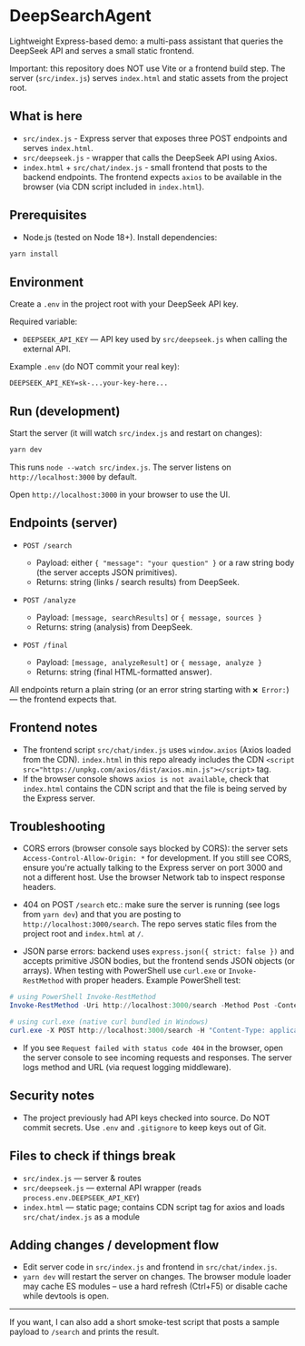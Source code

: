 # DeepSearchAgent

Lightweight Express-based demo: a multi-pass assistant that queries the DeepSeek API and serves a small static frontend.

Important: this repository does NOT use Vite or a frontend build step. The server (`src/index.js`) serves `index.html` and static assets from the project root.

## What is here
- `src/index.js` - Express server that exposes three POST endpoints and serves `index.html`.
- `src/deepseek.js` - wrapper that calls the DeepSeek API using Axios.
- `index.html` + `src/chat/index.js` - small frontend that posts to the backend endpoints. The frontend expects `axios` to be available in the browser (via CDN script included in `index.html`).

## Prerequisites
- Node.js (tested on Node 18+). Install dependencies:

```powershell
yarn install
```

## Environment
Create a `.env` in the project root with your DeepSeek API key.

Required variable:

- `DEEPSEEK_API_KEY` — API key used by `src/deepseek.js` when calling the external API.

Example `.env` (do NOT commit your real key):

```text
DEEPSEEK_API_KEY=sk-...your-key-here...
```

## Run (development)

Start the server (it will watch `src/index.js` and restart on changes):

```powershell
yarn dev
```

This runs `node --watch src/index.js`. The server listens on `http://localhost:3000` by default.

Open `http://localhost:3000` in your browser to use the UI.

## Endpoints (server)

- `POST /search`
  - Payload: either `{ "message": "your question" }` or a raw string body (the server accepts JSON primitives).
  - Returns: string (links / search results) from DeepSeek.

- `POST /analyze`
  - Payload: `[message, searchResults]` or `{ message, sources }`
  - Returns: string (analysis) from DeepSeek.

- `POST /final`
  - Payload: `[message, analyzeResult]` or `{ message, analyze }`
  - Returns: string (final HTML-formatted answer).

All endpoints return a plain string (or an error string starting with `❌ Error:`) — the frontend expects that.

## Frontend notes
- The frontend script `src/chat/index.js` uses `window.axios` (Axios loaded from the CDN). `index.html` in this repo already includes the CDN `<script src="https://unpkg.com/axios/dist/axios.min.js"></script>` tag.
- If the browser console shows `axios is not available`, check that `index.html` contains the CDN script and that the file is being served by the Express server.

## Troubleshooting

- CORS errors (browser console says blocked by CORS): the server sets `Access-Control-Allow-Origin: *` for development. If you still see CORS, ensure you're actually talking to the Express server on port 3000 and not a different host. Use the browser Network tab to inspect response headers.

- 404 on POST `/search` etc.: make sure the server is running (see logs from `yarn dev`) and that you are posting to `http://localhost:3000/search`. The repo serves static files from the project root and `index.html` at `/`.

- JSON parse errors: backend uses `express.json({ strict: false })` and accepts primitive JSON bodies, but the frontend sends JSON objects (or arrays). When testing with PowerShell use `curl.exe` or `Invoke-RestMethod` with proper headers. Example PowerShell test:

```powershell
# using PowerShell Invoke-RestMethod
Invoke-RestMethod -Uri http://localhost:3000/search -Method Post -ContentType 'application/json' -Body '{"message":"hello"}'

# using curl.exe (native curl bundled in Windows)
curl.exe -X POST http://localhost:3000/search -H "Content-Type: application/json" -d '{"message":"hello"}'
```

- If you see `Request failed with status code 404` in the browser, open the server console to see incoming requests and responses. The server logs method and URL (via request logging middleware).

## Security notes
- The project previously had API keys checked into source. Do NOT commit secrets. Use `.env` and `.gitignore` to keep keys out of Git.

## Files to check if things break
- `src/index.js` — server & routes
- `src/deepseek.js` — external API wrapper (reads `process.env.DEEPSEEK_API_KEY`)
- `index.html` — static page; contains CDN script tag for axios and loads `src/chat/index.js` as a module

## Adding changes / development flow
- Edit server code in `src/index.js` and frontend in `src/chat/index.js`.
- `yarn dev` will restart the server on changes. The browser module loader may cache ES modules – use a hard refresh (Ctrl+F5) or disable cache while devtools is open.

---

If you want, I can also add a short smoke-test script that posts a sample payload to `/search` and prints the result.
